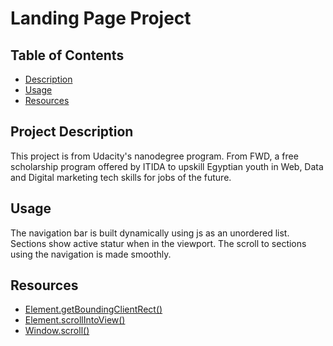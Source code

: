 # Landing Page Project

## Table of Contents

- [Description](#Project%20Description)
- [Usage](#Usage)
- [Resources](#Resources)

## Project Description

This project is from Udacity's nanodegree program. From FWD, a free scholarship program offered by ITIDA to upskill Egyptian youth in Web, Data and Digital marketing tech skills for jobs of the future.

## Usage

The navigation bar is built dynamically using js as an unordered list.
Sections show active statur when in the viewport.
The scroll to sections using the navigation is made smoothly.

## Resources

- [Element.getBoundingClientRect()](https://developer.mozilla.org/en-US/docs/Web/API/Element/getBoundingClientRect)
- [Element.scrollIntoView()](https://developer.mozilla.org/en-US/docs/Web/API/Element/scrollIntoView)
- [Window.scroll()](https://developer.mozilla.org/en-US/docs/Web/API/Window/scroll)
